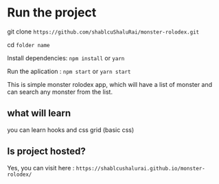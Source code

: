 # Run the project

  git clone `https://github.com/shablcuShaluRai/monster-rolodex.git`
  
  cd `folder name`
  
  Install dependencies: `npm install` or `yarn`
  
  Run the aplication : `npm start` or `yarn start`

This is simple monster rolodex app, which will have a list of monster and can search any monster from the list.

## what will learn 

you can learn hooks and css grid (basic css)


## Is project hosted?

 Yes, you can visit here :  `https://shablcushalurai.github.io/monster-rolodex/`



